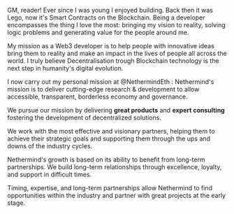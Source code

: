   GM, reader! Ever since I was young I enjoyed building. Back then it was Lego, now it's Smart Contracts on the Blockchain. Being a developer encompasses the thing I love the most: bringing my vision to reality, solving logic problems and generating value for the people around me.

  My mission as a Web3 developer is to help people with innovative ideas bring them to reality and make an impact in the lives of people all across the world. I truly believe Decentralisation trough Blockchain technology is the next step in humanity's digital evolution.
  
  I now carry out my personal mission at @NethermindEth : Nethermind's mission is to deliver cutting-edge research & development to allow accessible, transparent, borderless economy and governance.

  We pursue our mission by delivering **great products** and **expert consulting** fostering the development of decentralized solutions.

  We work with the most effective and visionary partners, helping them to achieve their strategic goals and supporting them through the ups and downs of the industry cycles.

  Nethermind's growth is based on its ability to benefit from long-term partnerships. We build long-term relationships through excellence, loyalty, and support in difficult times.

  Timing, expertise, and long-term partnerships allow Nethermind to find opportunities within the industry and partner with great projects at the early stage.
